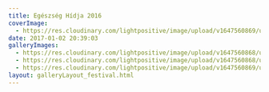 ```yaml
---
title: Egészség Hídja 2016
coverImage:
  - https://res.cloudinary.com/lightpositive/image/upload/v1647560869/uploads/Eg%C3%A9szs%C3%A9g%20H%C3%ADdja%202016/lanchid.jpg
date: 2017-01-02 20:39:03
galleryImages: 
  - https://res.cloudinary.com/lightpositive/image/upload/v1647560868/uploads/Eg%C3%A9szs%C3%A9g%20H%C3%ADdja%202016/eh%C3%ADd.jpg
  - https://res.cloudinary.com/lightpositive/image/upload/v1647560868/uploads/Eg%C3%A9szs%C3%A9g%20H%C3%ADdja%202016/eh%C3%ADd1.jpg
  - https://res.cloudinary.com/lightpositive/image/upload/v1647560869/uploads/Eg%C3%A9szs%C3%A9g%20H%C3%ADdja%202016/lanchid.jpg
layout: galleryLayout_festival.html
---
```

